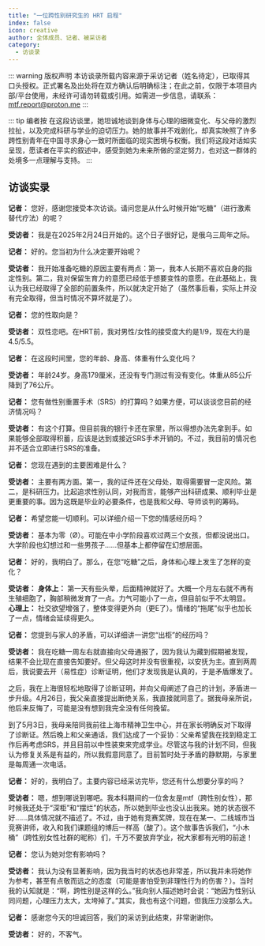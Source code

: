 ```yaml
---
title: "一位跨性别研究生的 HRT 启程"
index: false
icon: creative
author: 全体成员、记者、被采访者
category:
  - 访谈录
---
```


::: warning 版权声明
本访谈录所载内容来源于采访记者（姓名待定），已取得其口头授权。正式署名及出处将在双方确认后明确标注；在此之前，仅限于本项目内部/平台使用，未经许可请勿转载或引用。如需进一步信息，请联系：mtf.report@proton.me
:::

::: tip 编者按
在这段访谈里，她坦诚地谈到身体与心理的细微变化、与父母的激烈拉扯，以及完成科研与学业的迫切压力。她的故事并不戏剧化，却真实映照了许多跨性别青年在中国寻求身心一致时所面临的现实困境与权衡。我们将这段对话如实呈现，愿读者在平实的叙述中，感受到她为未来所做的坚定努力，也对这一群体的处境多一点理解与支持。
:::

## 访谈实录

**记者：** 您好，感谢您接受本次访谈。请问您是从什么时候开始“吃糖”（进行激素替代疗法）的呢？

**受访者：** 我是在2025年2月24日开始的。这个日子很好记，是俄乌三周年之际。

**记者：** 好的。您当初为什么决定要开始呢？

**受访者：** 我开始准备吃糖的原因主要有两点：第一，我本人长期不喜欢自身的指定性别。第二，我对保留生育力的意愿已经低于想要变性的意愿。在此基础上，我认为我已经取得了全部的前置条件，所以就决定开始了（虽然事后看，实际上并没有完全取得，但当时情况不算坏就是了）。

**记者：** 您的性取向是？

**受访者：** 双性恋吧。在HRT前，我对男性/女性的接受度大约是1/9，现在大约是4.5/5.5。

**记者：** 在这段时间里，您的年龄、身高、体重有什么变化吗？

**受访者：** 年龄24岁。身高179厘米，还没有专门测过有没有变化。体重从85公斤降到了76公斤。

**记者：** 您有做性别重置手术（SRS）的打算吗？如果方便，可以谈谈您目前的经济情况吗？

**受访者：** 有这个打算。但目前我的银行卡还在家里，所以得想办法先拿到手。如果能够全部取得积蓄，应该是达到或接近SRS手术开销的。不过，我目前的情况也并不适合立即进行SRS的准备。

**记者：** 您现在遇到的主要困难是什么？

**受访者：** 主要有两方面。第一，我的证件还在父母处，取得需要冒一定风险。第二，是科研压力。比起追求性别认同，对我而言，能够产出科研成果、顺利毕业是更重要的事。因为这既是毕业的必要条件，也是我和父母、导师谈判的筹码。

**记者：** 希望您能一切顺利。可以详细介绍一下您的情感经历吗？

**受访者：** 基本为零（Ø）。可能在中小学阶段喜欢过两三个女孩，但都没说出口。大学阶段也幻想过和一些男孩子……但基本上都停留在幻想层面。

**记者：** 好的，我明白了。那么，在您“吃糖”之后，身体和心理上发生了怎样的变化？

**受访者：**
**身体上：** 第一天有些头晕，后面精神就好了。大概一个月左右就不再有生殖细胞了，胸部稍微发育了一点。力气可能小了一点，但目前似乎不太明显。
**心理上：** 社交欲望增强了，整体变得更外向（更E了）。情绪的“拖尾”似乎也加长了一点，情绪会延续得更久。

**记者：** 您提到与家人的矛盾，可以详细讲一讲您“出柜”的经历吗？

**受访者：** 我在吃糖一周左右就直接向父母通报了，因为我认为藏到假期被发现，结果不会比现在直接告知要好。但父母这时并没有很重视，以安抚为主。直到两周后，我说要去开（易性症）诊断证明，他们才发现我是认真的，于是矛盾爆发了。

之后，我在上海很轻松地取得了诊断证明，并向父母阐述了自己的计划，矛盾进一步升级。4月26日，我父亲直接提出断绝关系，我直接就同意了。据我母亲所说，他后来反悔了，可能是没有想到我完全没有任何挽留。

到了5月3日，我母亲陪同我前往上海市精神卫生中心，并在家长明确反对下取得了诊断证。然后晚上和父亲通话，我们达成了一个妥协：父亲希望我在找到稳定工作后再考虑SRS，并且目前以中性装束来完成学业。尽管这与我的计划不同，但我认为修复关系是有益的，所以我假意同意了。目前暂时处于矛盾的静默期，与家里是每周通一次电话。

**记者：** 好的，我明白了。主要内容已经采访完毕，您还有什么想要分享的吗？

**受访者：** 嗯，想到哪说到哪吧。我本科期间的一位舍友是mtf（跨性别女性），那时候我还处于“深柜”和“摆烂”的状态，所以她到毕业也没认出我来。她的状态很不好……具体情况就不描述了。不过，由于她有竞赛奖牌，现在在某一、二线城市当竞赛讲师，收入和我们课题组的博后一样高（酸了）。这个故事告诉我们，“小木桶”（跨性别女性社群的昵称）们，千万不要放弃学业，祝大家都有光明的前途！

**记者：** 您认为她对您有影响吗？

**受访者：** 我认为没有显著影响，因为我当时的状态也非常差，所以我并未将她作为参考，甚至有点敬而远之的态度（可能是害怕受到非理性行为的伤害？）。当时我的认知就是：“啊，跨性别是这样的么。”我向别人描述她时会说：“她因为性别认同问题，心理压力太大，太垮掉了。”其实，我也有这个问题，但我压力没那么大。

**记者：** 感谢您今天的坦诚回答，我们的采访到此结束，非常谢谢你。

**受访者：** 好的，不客气。